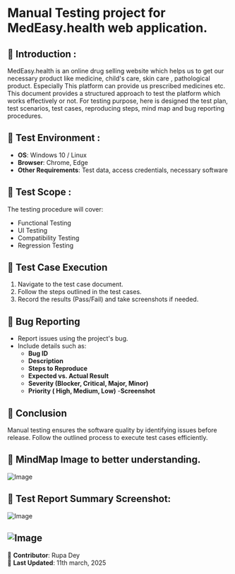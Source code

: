 # Manual Testing project for MedEasy.health web application.

## 📌 Introduction :
MedEasy.health is an online drug selling website which helps us to get our necessary product like medicine, child's care, skin care , pathological product. Especially This platform can provide us prescribed medicines etc.
This document provides a structured approach to test the platform which works effectively or not. For testing purpose, here is designed the test plan, test scenarios, test cases, reproducing steps, mind map and bug reporting procedures.  

## 🔹 Test Environment :  
- **OS**: Windows 10 / Linux  
- **Browser**: Chrome, Edge  
- **Other Requirements**: Test data, access credentials, necessary software  

## 🔹 Test Scope :  
The testing procedure will cover:  
- Functional Testing  
- UI Testing  
- Compatibility Testing  
- Regression Testing  

## 🔹 Test Case Execution  
1. Navigate to the test case document.  
2. Follow the steps outlined in the test cases.  
3. Record the results (Pass/Fail) and take screenshots if needed.  

## 🔹 Bug Reporting  
- Report issues using the project's bug.  
- Include details such as:  
  - **Bug ID**  
  - **Description**  
  - **Steps to Reproduce**  
  - **Expected vs. Actual Result**  
  - **Severity (Blocker, Critical, Major, Minor)**  
  - **Priority ( High, Medium, Low)** 
  -**Screenshot** 

## 🔹 Conclusion  
Manual testing ensures the software quality by identifying issues before release. Follow the outlined process to execute test cases efficiently.  

## 🔹 MindMap Image to better understanding.
![Image](https://github.com/user-attachments/assets/2081e4fb-7bdf-4ce7-83ee-40c8e09cc3a2)

## 🔹 Test Report Summary Screenshot: 
![Image](https://github.com/user-attachments/assets/0dfb5573-1153-428f-936e-fb961f93166d)

![Image](https://github.com/user-attachments/assets/eec9b264-41b8-4d97-ab8c-b46cfbd2fc6e)
---
📌 **Contributor**: Rupa Dey  
📅 **Last Updated**: 11th march, 2025
